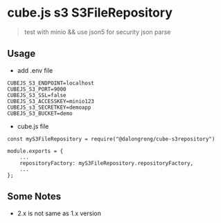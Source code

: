 # cube.js s3 S3FileRepository

> test with minio && use json5 for security json parse

## Usage

* add .env file

```code
CUBEJS_S3_ENDPOINT=localhost
CUBEJS_S3_PORT=9000
CUBEJS_S3_SSL=false
CUBEJS_S3_ACCESSKEY=minio123
CUBEJS_s3_SECRETKEY=demoapp
CUBEJS_S3_BUCKET=demo
```

* cube.js file

```code
const myS3FileRepository = require("@dalongrong/cube-s3repository")

module.exports = {
    ...
    repositoryFactory: myS3FileRepository.repositoryFactory,
    ...
};
```

## Some Notes

* 2.x is not same as 1.x version